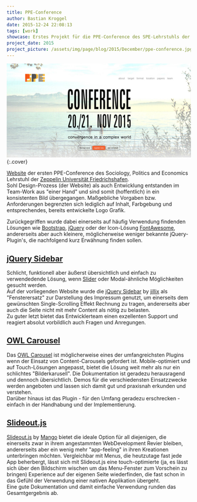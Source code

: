 ```yaml
---
title: PPE-Conference
author: Bastian Kroggel
date: 2015-12-24 22:08:13
tags: [work]
showcase: Erstes Projekt für die PPE-Conference des SPE-Lehrstuhls der Zeppelin-Universität Friedrichshafen. Minimalistische Struktur die den Fokus auf die zentralen Punkte und Kernbotschaften des Organisationsteams legen. Singlescrolling mit integriertem Impressum.
project_date: 2015
project_picture: /assets/img/page/blog/2015/December/ppe-conference.jpg
---
```

[![PPE-Conference Website](/assets/img/page/blog/2015/December/ppe-conference.jpg)](http://www.ppe-conference.com)
{:.cover}

[Website](http://www.ppe-conference.com) der ersten PPE-Conference des Sociology, Politics and Economics Lehrstuhl der [Zeppelin Universität Friedrichshafen](http://www.zu.de).  
Sohl Design-Prozess (der Website) als auch Entwicklung entstanden im Team-Work aus "einer Hand" und sind somit (hoffentlich) in ein konsistenten Bild übergegangen. Maßgebliche Vorgaben bzw. Anforderungen begrenzten sich lediglich auf Inhalt, Farbgebung und entsprechendes, bereits entwickelte Logo Grafik.

Zurückgegriffen wurde dabei einerseits auf häufig Verwendung findenden Lösungen wie [Bootstrap](http://getbootstrap.com/), [jQuery](https://jquery.org/) oder der Icon-Lösung [FontAwesome](http://fontawesome.io/), andererseits aber auch kleinere, möglicherweise weniger bekannte jQuery-Plugin's, die nachfolgend kurz Erwähnung finden sollen.

## [jQuery Sidebar](http://jillix.github.io/jQuery-sidebar/)
Schlicht, funktionell aber äußerst übersichtlich und einfach zu verwendedende Lösung, wenn [Slider](http://jillix.github.io/jQuery-sidebar/) oder Modal-ähnliche Möglichkeiten gesucht werden.  
Auf der vorliegenden Website wurde die [jQuery Sidebar](http://jillix.github.io/jQuery-sidebar/) by [jillix](https://github.com/jillix) als "Fensterersatz" zur Darstellung des Impressum genutzt, um einerseits dem gewünschten Single-Scrolling Effekt Rechnung zu tragen, andererseits aber auch die Seite nicht mit mehr Content als nötig zu belasten.  
Zu guter letzt bietet das Entwicklerteam einen exzellenten Support und reagiert absolut vorbildlich auch Fragen und Anregungen.

## [OWL Carousel](http://owlgraphic.com/owlcarousel/)
Das [OWL Carousel](http://owlgraphic.com/owlcarousel/) ist möglicherweise eines der umfangreichsten Plugins wenn der Einsatz von Content-Carousels gefordert ist. Mobile-optimiert und auf Touch-Lösungen angepasst, bietet die Lösung weit mehr als nur ein schlichtes "Bilderkarusell". Die Dokumentation ist geradezu herausragend und dennoch übersichtlich. Demos für die verschiedensten Einsatzzwecke werden angeboten und lassen sich damit gut und praxisnah erkunden und verstehen.  
Darüber hinaus ist das Plugin - für den Umfang geradezu erschrecken - einfach in der Handhabung und der Implementierung.

## [Slideout.js](https://mango.github.io/slideout/)
[Slideout.js](https://mango.github.io/slideout/) by [Mango](https://getmango.com/en/) bietet die ideale Option für all diejenigen, die einerseits zwar in ihrem angestammten WebDevelopment Revier bleiben, andererseits aber ein wenig mehr "app-feeling" in ihren Kreationen unterbringen möchten. Vergleichbar mit Menus, die heutzutage fast jede App beherbergt, lässt sich mit Slideout.js eine touch-optimierte (ja, es lässt sich über den Bildschirm wischen um das Menu-Fenster zum Vorschein zu bringen) Experience auf der eigenen Seite wiederfinden, die fast schon in das Gefühl der Verwendung einer nativen Applikation übergeht.  
Eine gute Dokumentation und damit einfache Verwendung runden das Gesamtgergebnis ab.

